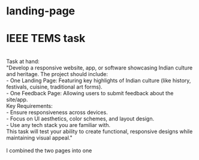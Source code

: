 # landing-page
# IEEE TEMS task
<br>
Task at hand:<br>
"Develop a responsive website, app, or software showcasing Indian culture and heritage. The project should include:<br>
- One Landing Page: Featuring key highlights of Indian culture (like history, festivals, cuisine, traditional art forms).<br>
- One Feedback Page: Allowing users to submit feedback about the site/app.<br>
Key Requirements:<br>
- Ensure responsiveness across devices.<br>
- Focus on UI aesthetics, color schemes, and layout design.<br>
- Use any tech stack you are familiar with.<br>
This task will test your ability to create functional, responsive designs while maintaining visual appeal."<br>
<br>
I combined the two pages into one
<br>
